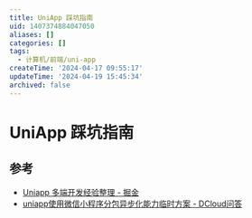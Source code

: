 ```yaml
---
title: UniApp 踩坑指南
uid: 1407374884047050
aliases: []
categories: []
tags:
  - 计算机/前端/uni-app
createTime: '2024-04-17 09:55:17'
updateTime: '2024-04-19 15:45:34'
archived: false
---
```


# UniApp 踩坑指南

## 参考

- [Uniapp 多端开发经验整理 - 掘金](https://juejin.cn/post/7138221718518595621)
- [uniapp使用微信小程序分包异步化能力临时方案 - DCloud问答](https://ask.dcloud.net.cn/article/39622)
